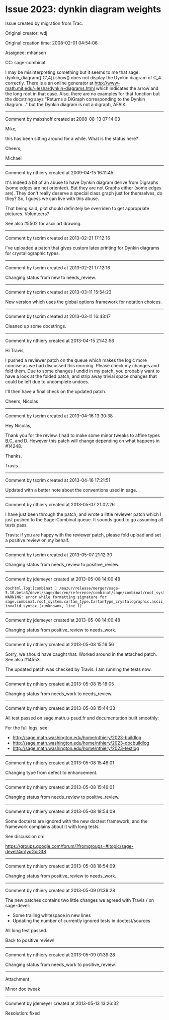 # Issue 2023: dynkin diagram weights

Issue created by migration from Trac.

Original creator: wdj

Original creation time: 2008-02-01 04:54:06

Assignee: mhansen

CC:  sage-combinat

I may be misinterpreting something but it seems to me that
sage: dynkin_diagram(['C',4]).show()
does not display the Dynkin diagram of C_4 correctly.
There is a an online generator at http://www-math.mit.edu/~lesha/dynkin-diagrams.html
which indicates the arrow and the long root in that case.
Also, there are no examples for that function but the docstring says
"Returns a DiGraph corresponding to the Dynkin diagram..." but the Dynkin 
diagram is not a digraph, AFAIK.


---

Comment by mabshoff created at 2008-08-13 07:14:03

Mike,

this has been sitting around for a while. What is the status here?

Cheers,

Michael


---

Comment by nthiery created at 2009-04-15 16:11:45

It's indeed a bit of an abuse to have Dynkin diagram derive from Digraphs (some edges are not oriented). But they are not Graphs either (some edges are). They don't really deserve a special class graph just for themselves, do they? So, I guess we can live with this abuse.

That being said, plot should definitely be overriden to get appropriate pictures. Volunteers?

See also #5502 for ascii art drawing.


---

Comment by tscrim created at 2013-02-21 17:12:16

I've uploaded a patch that gives custom latex printing for Dynkin diagrams for crystallographic types.


---

Comment by tscrim created at 2013-02-21 17:12:16

Changing status from new to needs_review.


---

Comment by tscrim created at 2013-03-11 15:54:23

New version which uses the global options framework for notation choices.


---

Comment by tscrim created at 2013-03-11 16:43:17

Cleaned up some docstrings.


---

Comment by nthiery created at 2013-04-15 21:42:56

Hi Travis,

I pushed a reviewer patch on the queue which makes the logic more concise as we had discussed this morning. Please check my changes and fold them. Due to some changes I undid in my patch, you probably want to have a look at the folded patch, and strip away trivial space changes that could be left due to uncomplete undoes.

I'll then have a final check on the updated patch.

Cheers,
                                     Nicolas


---

Comment by tscrim created at 2013-04-16 13:30:38

Hey Nicolas,

Thank you for the review. I had to make some minor tweaks to affine types B,C, and D. However this patch will change depending on what happens in #14248.

Thanks,

Travis


---

Comment by tscrim created at 2013-04-16 17:21:51

Updated with a better note about the conventions used in sage.


---

Comment by nthiery created at 2013-05-07 21:02:26

I have just been through the patch, and wrote a little reviewer patch which I just pushed to the Sage-Combinat queue. It sounds good to go assuming all tests pass.

Travis: if you are happy with the reviewer patch, please fold upload and set a positive review on my behalf.


---

Comment by tscrim created at 2013-05-07 21:12:30

Changing status from needs_review to positive_review.


---

Comment by jdemeyer created at 2013-05-08 14:00:48


```
dochtml.log:[combinat ] /mazur/release/merger/sage-5.10.beta3/devel/sage/doc/en/reference/combinat/sage/combinat/root_system/cartan_type.rst:11: WARNING: error while formatting signature for sage.combinat.root_system.cartan_type.CartanType_crystalographic.ascii_art: invalid syntax (<unknown>, line 1)
```



---

Comment by jdemeyer created at 2013-05-08 14:00:48

Changing status from positive_review to needs_work.


---

Comment by nthiery created at 2013-05-08 15:16:56

Sorry, we should have caught that. Worked around in the attached patch. See also #14553.

The updated patch was checked by Travis. I am running the tests now.


---

Comment by nthiery created at 2013-05-08 15:18:05

Changing status from needs_work to needs_review.


---

Comment by nthiery created at 2013-05-08 15:44:33

All test passed on sage.math.u-psud.fr and documentation built smoothly:

For the full logs, see:
 - http://sage.math.washington.edu/home/nthiery/2023-buildlog
 - http://sage.math.washington.edu/home/nthiery/2023-docbuildlog
 - http://sage.math.washington.edu/home/nthiery/2023-testlog


---

Comment by nthiery created at 2013-05-08 15:46:01

Changing type from defect to enhancement.


---

Comment by nthiery created at 2013-05-08 15:46:01

Changing status from needs_review to positive_review.


---

Comment by nthiery created at 2013-05-08 18:54:09

Some doctests are ignored with the new doctest framework, and the framework complains about it with long tests.

See discussion on:

https://groups.google.com/forum/?fromgroups=#!topic/sage-devel/4m1ydGdiGf8


---

Comment by nthiery created at 2013-05-08 18:54:09

Changing status from positive_review to needs_work.


---

Comment by nthiery created at 2013-05-09 01:39:28

The new patches contains two little changes we agreed with Travis / on sage-devel:

- Some trailing whitespace in new lines
- Updating the number of currently ignored tests in doctest/sources

All long test passed.

Back to positive review!


---

Comment by nthiery created at 2013-05-09 01:39:28

Changing status from needs_work to positive_review.


---

Attachment

Minor doc tweak


---

Comment by jdemeyer created at 2013-05-13 13:26:32

Resolution: fixed
